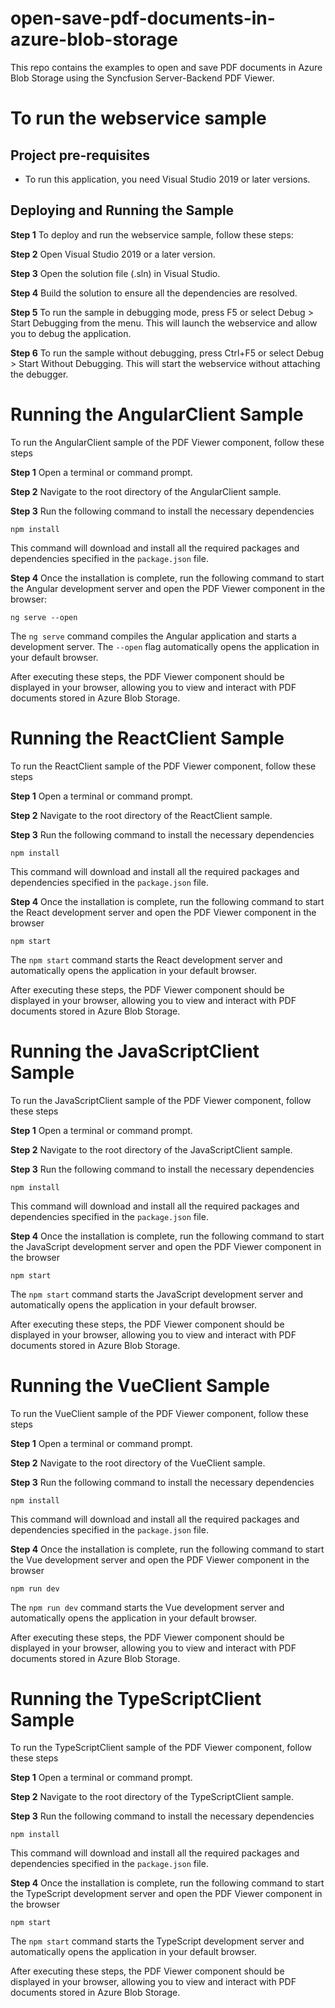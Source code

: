 # open-save-pdf-documents-in-azure-blob-storage

This repo contains the examples to open and save PDF documents in Azure Blob Storage using the Syncfusion Server-Backend PDF Viewer.

# To run the webservice sample

## Project pre-requisites

* To run this application, you need Visual Studio 2019 or later versions.

## Deploying and Running the Sample

**Step 1** To deploy and run the webservice sample, follow these steps:

**Step 2** Open Visual Studio 2019 or a later version.

**Step 3** Open the solution file (.sln) in Visual Studio.

**Step 4** Build the solution to ensure all the dependencies are resolved.

**Step 5** To run the sample in debugging mode, press F5 or select Debug > Start Debugging from the menu. This will launch the webservice and allow you to debug the application.

**Step 6** To run the sample without debugging, press Ctrl+F5 or select Debug > Start Without Debugging. This will start the webservice without attaching the debugger.

# Running the AngularClient Sample

To run the AngularClient sample of the PDF Viewer component, follow these steps

**Step 1** Open a terminal or command prompt.

**Step 2**  Navigate to the root directory of the AngularClient sample.

**Step 3**  Run the following command to install the necessary dependencies

```
npm install
```
This command will download and install all the required packages and dependencies specified in the `package.json` file.

**Step 4**  Once the installation is complete, run the following command to start the Angular development server and open the PDF Viewer component in the browser:

```
ng serve --open
```
The `ng serve` command compiles the Angular application and starts a development server. The `--open` flag automatically opens the application in your default browser.

After executing these steps, the PDF Viewer component should be displayed in your browser, allowing you to view and interact with PDF documents stored in Azure Blob Storage.

# Running the ReactClient Sample

To run the ReactClient sample of the PDF Viewer component, follow these steps

**Step 1** Open a terminal or command prompt.

**Step 2** Navigate to the root directory of the ReactClient sample.

**Step 3** Run the following command to install the necessary dependencies

```
npm install
```

This command will download and install all the required packages and dependencies specified in the `package.json` file.

**Step 4** Once the installation is complete, run the following command to start the React development server and open the PDF Viewer component in the browser

```
npm start
```

The `npm start` command starts the React development server and automatically opens the application in your default browser.

After executing these steps, the PDF Viewer component should be displayed in your browser, allowing you to view and interact with PDF documents stored in Azure Blob Storage.

# Running the JavaScriptClient Sample

To run the JavaScriptClient sample of the PDF Viewer component, follow these steps

**Step 1** Open a terminal or command prompt.

**Step 2** Navigate to the root directory of the JavaScriptClient sample.

**Step 3** Run the following command to install the necessary dependencies

```
npm install
```

This command will download and install all the required packages and dependencies specified in the `package.json` file.

**Step 4** Once the installation is complete, run the following command to start the JavaScript development server and open the PDF Viewer component in the browser

```
npm start
```

The `npm start` command starts the JavaScript development server and automatically opens the application in your default browser.

After executing these steps, the PDF Viewer component should be displayed in your browser, allowing you to view and interact with PDF documents stored in Azure Blob Storage.

# Running the VueClient Sample

To run the VueClient sample of the PDF Viewer component, follow these steps

**Step 1** Open a terminal or command prompt.

**Step 2** Navigate to the root directory of the VueClient sample.

**Step 3** Run the following command to install the necessary dependencies

```
npm install
```

This command will download and install all the required packages and dependencies specified in the `package.json` file.

**Step 4** Once the installation is complete, run the following command to start the Vue development server and open the PDF Viewer component in the browser

```
npm run dev  
```

The `npm run dev` command starts the Vue development server and automatically opens the application in your default browser.

After executing these steps, the PDF Viewer component should be displayed in your browser, allowing you to view and interact with PDF documents stored in Azure Blob Storage.

# Running the TypeScriptClient Sample

To run the TypeScriptClient sample of the PDF Viewer component, follow these steps

**Step 1** Open a terminal or command prompt.

**Step 2** Navigate to the root directory of the TypeScriptClient sample.

**Step 3** Run the following command to install the necessary dependencies

```
npm install
```

This command will download and install all the required packages and dependencies specified in the `package.json` file.

**Step 4** Once the installation is complete, run the following command to start the TypeScript development server and open the PDF Viewer component in the browser

```
npm start
```

The `npm start` command starts the TypeScript development server and automatically opens the application in your default browser.

After executing these steps, the PDF Viewer component should be displayed in your browser, allowing you to view and interact with PDF documents stored in Azure Blob Storage.
